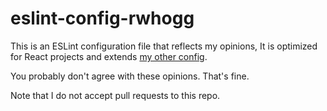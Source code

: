 # eslint-config-rwhogg

This is an ESLint configuration file that reflects my opinions,
It is optimized for React projects and extends [my other config](https://github.com/rwhogg/eslint-config-rwhogg).

You probably don't agree with these opinions. That's fine.

Note that I do not accept pull requests to this repo.
